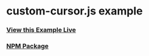 # custom-cursor.js example
### <a href="https://seangrindal.github.io/custom-cursor-example/" target="_blank">View this Example Live</a>
### <a href="https://www.npmjs.com/package/custom-cursor.js" target="_blank">NPM Package</a>
